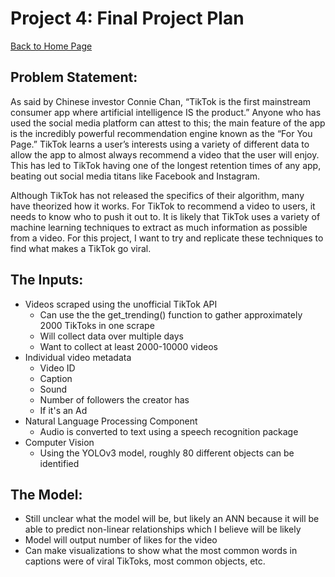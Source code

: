 # Project 4: Final Project Plan 

[Back to Home Page](https://jeremy-swack.github.io/applied-machine-learning/)

## Problem Statement:

As said by Chinese investor Connie Chan, “TikTok is the first mainstream consumer app where artificial intelligence IS the product.” Anyone who has used the social media platform can attest to this; the main feature of the app is the incredibly powerful recommendation engine known as the “For You Page.” TikTok learns a user’s interests using a variety of different data to allow the app to almost always recommend a video that the user will enjoy. This has led to TikTok having one of the longest retention times of any app, beating out social media titans like Facebook and Instagram. 

Although TikTok has not released the specifics of their algorithm, many have theorized how it works. For TikTok to recommend a video to users, it needs to know who to push it out to. It is likely that TikTok uses a variety of machine learning techniques to extract as much information as possible from a video. For this project, I want to try and replicate these techniques to find what makes a TikTok go viral.

## The Inputs:

* Videos scraped using the unofficial TikTok API 
  * Can use the the get_trending() function to gather approximately 2000 TikToks in one scrape
  * Will collect data over multiple days
  * Want to collect at least 2000-10000 videos
* Individual video metadata
  * Video ID
  * Caption
  * Sound
  * Number of followers the creator has
  * If it's an Ad
* Natural Language Processing Component
  * Audio is converted to text using a speech recognition package
* Computer Vision 
  * Using the YOLOv3 model, roughly 80 different objects can be identified
      
## The Model:

* Still unclear what the model will be, but likely an ANN because it will be able to predict non-linear relationships which I believe will be likely
* Model will output number of likes for the video
* Can make visualizations to show what the most common words in captions were of viral TikToks, most common objects, etc.
